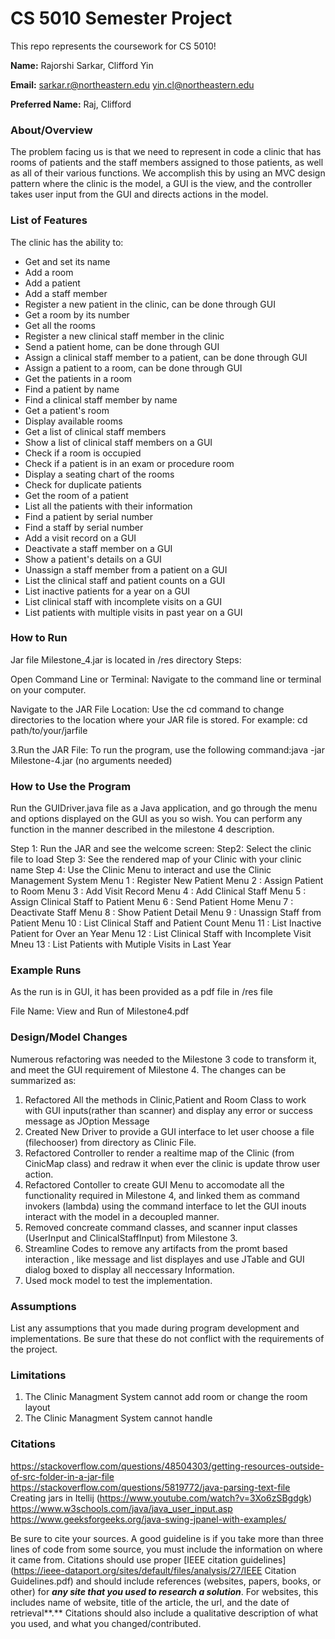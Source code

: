 # CS 5010 Semester Project

This repo represents the coursework for CS 5010!

**Name:** Rajorshi Sarkar,
          Clifford Yin

**Email:** sarkar.r@northeastern.edu
yin.cl@northeastern.edu

**Preferred Name:** Raj,
Clifford


### About/Overview

The problem facing us is that we need to represent in code a clinic that has rooms of patients and the staff members assigned to those patients, as well as all of their various functions. We accomplish this by using an MVC design pattern where the clinic is the model, a GUI is the view, and the controller takes user input from the GUI and directs actions in the model.

### List of Features

The clinic has the ability to:

- Get and set its name
- Add a room
- Add a patient
- Add a staff member
- Register a new patient in the clinic, can be done through GUI
- Get a room by its number
- Get all the rooms
- Register a new clinical staff member in the clinic
- Send a patient home, can be done through GUI
- Assign a clinical staff member to a patient, can be done through GUI
- Assign a patient to a room, can be done through GUI
- Get the patients in a room
- Find a patient by name
- Find a clinical staff member by name
- Get a patient's room
- Display available rooms
- Get a list of clinical staff members
- Show a list of clinical staff members on a GUI
- Check if a room is occupied
- Check if a patient is in an exam or procedure room
- Display a seating chart of the rooms
- Check for duplicate patients
- Get the room of a patient
- List all the patients with their information
- Find a patient by serial number
- Find a staff by serial number
- Add a visit record on a GUI
- Deactivate a staff member on a GUI
- Show a patient's details on a GUI
- Unassign a staff member from a patient on a GUI
- List the clinical staff and patient counts on a GUI
- List inactive patients for a year on a GUI
- List clinical staff with incomplete visits on a GUI
- List patients with multiple visits in past year on a GUI


### How to Run
Jar file Milestone_4.jar is located in /res directory
Steps:

Open Command Line or Terminal: Navigate to the command line or terminal on your computer.

Navigate to the JAR File Location: Use the cd command to change directories to the location where your JAR file is stored. For example: cd path/to/your/jarfile

3.Run the JAR File: To run the program, use the following command:java -jar Milestone-4.jar
(no arguments needed)



### How to Use the Program

Run the GUIDriver.java file as a Java application, and go through the menu and options displayed on the GUI as you so wish. You can perform any function in the manner described in the milestone 4 description.

Step 1: Run the JAR and see the welcome screen:
Step2: Select the clinic file to load
Step 3: See the rendered map of your Clinic with your clinic name
Step 4: Use the Clinic Menu to interact and use the Clinic Management System
Menu 1 : Register New Patient
Menu 2 : Assign Patient to Room
Menu 3 : Add Visit Record
Menu 4 : Add Clinical Staff
Menu 5 : Assign Clinical Staff to Patient
Menu 6 : Send Patient Home
Menu 7 : Deactivate Staff
Menu 8 : Show Patient Detail
Menu 9 : Unassign Staff from Patient
Menu 10 : List Clinical Staff and Patient Count
Menu 11 : List Inactive Patient for Over an Year
Menu 12 : List Clinical Staff with Incomplete Visit
Mneu 13 : List Patients with Mutiple Visits in Last Year



### Example Runs

As the run is in GUI, it has been provided as a pdf file in /res file

File Name: View and Run of Milestone4.pdf

### Design/Model Changes

Numerous refactoring was needed to the Milestone 3 code to transform it, and meet the GUI requirement of Milestone 4.
The changes can be summarized as:
1. Refactored All the methods in Clinic,Patient and Room Class to work with GUI inputs(rather than scanner) and display any error or success message as JOption Message
2. Created New Driver to provide a GUI interface to let user choose a file (filechooser) from directory as Clinic File.
3. Refactored Controller to render a realtime map of the Clinic (from CinicMap class) and redraw it when ever the clinic is update throw user action.
4. Refactored Contoller to create GUI Menu to accomodate all the functionality required in Milestone 4, and linked them as command invokers (lambda) using the command interface to let the GUI inouts interact with the model in a decoupled manner.
5. Removed concreate command classes, and scanner input classes (UserInput and ClinicalStaffInput) from Milestone 3.
6. Streamline Codes to remove any artifacts from the promt based interaction , like message and list displayes and use JTable and GUI dialog boxed to display all neccessary Information.
7. Used mock model to test the implementation.



### Assumptions

List any assumptions that you made during program development and implementations. Be sure that these do not conflict with the requirements of the project.



### Limitations

1. The Clinic Managment System cannot add room or change the room layout
2. The Clinic Managment System cannot handle 


### Citations

https://stackoverflow.com/questions/48504303/getting-resources-outside-of-src-folder-in-a-jar-file
https://stackoverflow.com/questions/5819772/java-parsing-text-file Creating jars in Itellij (https://www.youtube.com/watch?v=3Xo6zSBgdgk) https://www.w3schools.com/java/java_user_input.asp
https://www.geeksforgeeks.org/java-swing-jpanel-with-examples/

Be sure to cite your sources. A good guideline is if you take more than three lines of code from some source, you must include the information on where it came from. Citations should use proper [IEEE citation guidelines](https://ieee-dataport.org/sites/default/files/analysis/27/IEEE Citation Guidelines.pdf) and should include references (websites, papers, books, or other) for ***any site that you used to research a solution***. For websites, this includes name of website, title of the article, the url, and the date of retrieval**.** Citations should also include a qualitative description of what you used, and what you changed/contributed.



